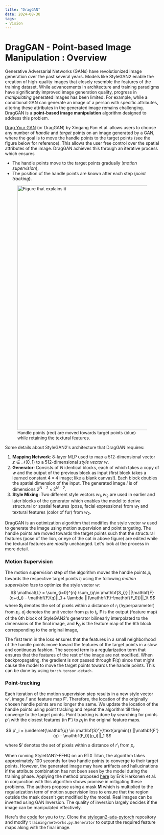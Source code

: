 ```yaml
---
title: "DragGAN"
date: 2024-08-30
tags:
- Vision
---
```


# DragGAN - Point-based Image Manipulation : Overview

Generative Adversarial Networks (GANs) have revolutionized image generation over the past several years. Models like StyleGAN2 enable the creation of high-quality images that closely resemble the features of the training dataset. While advancements in architecture and training paradigms have significantly improved image generation quality, progress in *manipulating* generated images has been limited. For example, while a conditional GAN can generate an image of a person with specific attributes, altering these attributes in the generated image remains challenging. DragGAN is a **point-based image manipulation** algorithm designed to address this problem.

[Drag Your GAN](https://arxiv.org/pdf/2305.10973) (or DragGAN) by Xingang Pan et al. allows users to choose any number of *handle* and *target* points on an image generated by a GAN, where the goal is to move the handle points to the target points (see the figure below for reference). This allows the user free control over the spatial attributes of the image. DragGAN achieves this through an iterative process which ensures 
- The handle points move to the target points gradually (*motion supervision*),
- The position of the handle points are known after each step (*point tracking*).

<figure>
<img src='https://www.genape.ai/wp-content/uploads/2023/10/%E8%9E%A2%E5%B9%95%E6%93%B7%E5%8F%96%E7%95%AB%E9%9D%A2-2023-10-12-160923.jpg' width = 800 alt='Figure that explains it' class='center'>
<figcaption>Handle points (red) are moved towards target points (blue) while retaining the textural features.</figcaption>
</figure>

Some details about StyleGAN2's architecture that DragGAN requires: 
1. **Mapping Network**: 8-layer MLP used to map a 512-dimensional vector $z \in \mathcal{N}(0,1)$ to a 512-dimensional *style vector* $w$.
2. **Generator**: Consists of $N$ identical blocks, each of which takes a copy of $w$ and the output of the previous block as input (first block takes a learned constant $4\times 4$ image; like a blank canvas!). Each block doubles the spatial dimension of the input. The generated image $I$ is of dimensions $2^{N-2}\times 2^{N-2}$.
3. **Style Mixing**: Two different style vectors $w_1, w_2$ are used in earlier and later blocks of the generator which enables the model to derive structural or spatial features (pose, facial expressions) from $w_1$ and textural features (color of fur) from $w_2$.

DragGAN is an optimization algorithm that modifies the style vector $w$ used to generate the image using motion supervision and point targeting. The handle points are moved towards the target points such that the structural features (pose of the lion, or eye of the cat in above figure) are edited while the textural features are *mostly* unchanged. Let's look at the process in more detail.

### Motion Supervision

The motion supervision step of the algorithm moves the handle points $p_i$ towards the respective target points $t_i$ using the following *motion supervision loss* to optimize the style vector $w$: $$ \mathcal{L} = \sum_{i=0}^{n} \sum_{q\in \mathbf{S_i}} ||\mathbf{F}(q+d_i) - \mathbf{F}(q)||_1 + \lambda ||(\mathbf{F}-\mathbf{F_0})||_1\ $$ where $\mathbf{S_i}$ denotes the set of pixels within a distance of $r_i$ (hyperparameter) from $p_i$, $d_i$ denotes the unit vector from $p_i$ to $t_i$, $\mathbf{F}$ is the output (feature map) of the 6th block of StyleGAN2's generator bilinearly interpolated to the dimensions of the final image, and $\mathbf{F_0}$ is the feature map of the 6th block corresponding to the original image,

The first term in the loss ensures that the features in a small neighborhood of the handle points move toward the features of the target points in a slow and continuous fashion. The second term is a regularization term that ensures that the features of the rest of the image are not modified. When backpropagating, the gradient is *not* passed through $\mathbf{F}(q)$ since that might cause the model to move the target points towards the handle points. This can be done by using `torch.tensor.detach`.

### Point-tracking

Each iteration of the motion supervision step results in a new style vector $w'$, image $I'$ and feature map $\mathbf{F}'$. Therefore, the location of the originally chosen handle points are no longer the same. We update the location of the handle points using point tracking and repeat the algorithm till they converge to the target points. Point tracking is done by searching for points $p'_i$ with the closest features (in $\mathbf{F}'$) to $p_i$ in the original feature maps.

$$ p'_i = \underset{\mathbf{q} \in \mathbf{S}'}{\text{argmin}} ||\mathbf{F'}(q) - \mathbf{F_0}(p_i)||_1 $$

where $\mathbf{S}'$ denotes the set of pixels within a distance of $r'_i$ from $p_i$.

When running StyleGAN2-FFHQ on an RTX Titan, the algorithm takes approximately 100 seconds for two handle points to converge to their target points. However, the generated image may have artifacts and hallucinations if the attribute combination has not been seen by the model during the training phase. Applying the method proposed [here](https://arxiv.org/pdf/2004.02546) by Erik Harkonen et al. in conjunction with this algorithm shows promise in mitigating these problems. The authors propose using a mask $\mathbf{M}$ which is multiplied to the regularization term of motion supervision loss to ensure that the region outside the mask doesn't get modified by the model.  Real images can be inverted using GAN Inversion. The quality of inversion largely decides if the image can be manipulated effectively.

Here's the [code](https://github.com/shankram/DL-implementations/blob/main/DGAN.py) for you to try. Clone the [stylegan2-ada-pytorch](https://github.com/NVlabs/stylegan2-ada-pytorch) repository and modify `training/networks.py:Generator` to output the required feature maps along with the final image. 
